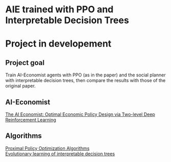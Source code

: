 # AIE trained with PPO and Interpretable Decision Trees
# Project in developement

## Project goal
Train AI-Economist agents with PPO (as in the paper) and the social planner with interpretable decision trees, then compare the results with those of the original paper.

## AI-Economist
[The AI Economist: Optimal Economic Policy Design via Two-level Deep Reinforcement Learning](https://arxiv.org/abs/2108.02755)

## Algorithms
[Proximal Policy Optimization Algorithms](https://arxiv.org/abs/1707.06347)  
[Evolutionary learning of interpretable decision trees](https://arxiv.org/abs/2012.07723)


